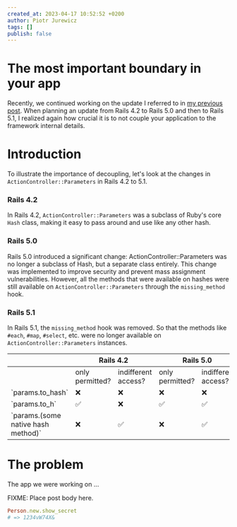 ```yaml
---
created_at: 2023-04-17 10:52:52 +0200
author: Piotr Jurewicz
tags: []
publish: false
---
```


# The most important boundary in your app

Recently, we continued working on the update I referred to in [my previous post](https://blog.arkency.com/tracking-down-not-resolving-constants-with-parser/).
When planning an update from Rails 4.2 to Rails 5.0 and then to Rails 5.1, I realized again how crucial it is to not couple your application to the framework internal details.

# Introduction

To illustrate the importance of decoupling, let's look at the changes in `ActionController::Parameters` in Rails 4.2 to 5.1.

### Rails 4.2
In Rails 4.2, `ActionController::Parameters` was a subclass of Ruby's core `Hash` class, making it easy to pass around and use like any other hash.

### Rails 5.0
Rails 5.0 introduced a significant change: ActionController::Parameters was no longer a subclass of Hash, but a separate class entirely.
This change was implemented to improve security and prevent mass assignment vulnerabilities.
However, all the methods that were available on hashes were still available on `ActionController::Parameters` through the `missing_method` hook.

### Rails 5.1
In Rails 5.1, the `missing_method` hook was removed. So that the methods like `#each`, `#map`, `#select`, etc. were no longer available on `ActionController::Parameters` instances.


<table>
<thead>
<tr>
<th>
</th>
<th colspan="2">
Rails 4.2
</th>
<th colspan="2">
Rails 5.0
</th>
<th colspan="2">
Rails 5.1
</th>
</tr>
</thead>
<tbody>
<tr>
<td>
</td>
<td>
only permitted?
</td>
<td>
indifferent access?
</td>
<td>
only permitted?
</td>
<td>
indifferent access?
</td>
<td>
only permitted?
</td>
<td>
indifferent access?
</td>
</tr>
<tr>
<td>`params.to_hash`</td>
<td>❌</td>
<td>❌</td>
<td>❌</td>
<td>❌</td>
<td>✅</td>
<td>❌</td>
</tr>
<tr>
<td>`params.to_h`</td>
<td>✅</td>
<td>❌</td>
<td>✅</td>
<td>✅</td>
<td>✅</td>
<td>✅</td>
</tr>
<tr>
<td>`params.(some native hash method)`</td>
<td>❌</td>
<td>✅</td>
<td>❌</td>
<td>✅</td>
<td colspan="2">⛔</td>
</tr>
</tbody>
</table>


# The problem

The app we were working on ...

<!-- more -->

FIXME: Place post body here.

```ruby
Person.new.show_secret
# => 1234vW74X&
```
